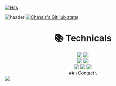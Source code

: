 [![Hits](https://hits.seeyoufarm.com/api/count/incr/badge.svg?url=https%3A%2F%2Fgithub.com%2FChansis%2F&count_bg=%2379C83D&title_bg=%23555555&icon=apple.svg&icon_color=%23E7E7E7&title=hits&edge_flat=false)](https://hits.seeyoufarm.com)

![header](https://capsule-render.vercel.app/api?type=soft&color=gradient&height=300&section=header&text=I%20pioneer%20olfactory%20advancements🔬&fontSize=45)
[![Chansis's GitHub stats](https://github-readme-stats.vercel.app/api?username=Chansis&theme=bear))](https://github.com/Chansis/github-readme-stats)

<div align=center><h1>📚 Technicals</h1></div>
<div align=center> 
  <img src="https://img.shields.io/badge/python-3776AB?style=for-the-badge&logo=python&logoColor=white">
  <img src="https://img.shields.io/badge/c++-00599C?style=for-the-badge&logo=c%2B%2B&logoColor=white">
  <br>
  <img src="https://img.shields.io/badge/mysql-4479A1?style=for-the-badge&logo=mysql&logoColor=white">
  <img src="https://img.shields.io/badge/mariaDB-003545?style=for-the-badge&logo=mariaDB&logoColor=white">
  <br>
  <img src="https://img.shields.io/badge/linux-FCC624?style=for-the-badge&logo=linux&logoColor=black">
  <img src="https://img.shields.io/badge/github-181717?style=for-the-badge&logo=github&logoColor=white">
  <img src="https://img.shields.io/badge/Slack-4A154B?style=for-the-badge&logo=Slack&logoColor=white">
  <br>
## 📞 Contact 📞
<div style="display:flex; flex-direction:row;">
    <a href="mailto:hjchan7777@hanyang.ac.kr">
        <img src="https://img.shields.io/badge/
        Gmail-EA4335?style=for-the-badge&logo=Gmail&logoColor=white"> 
